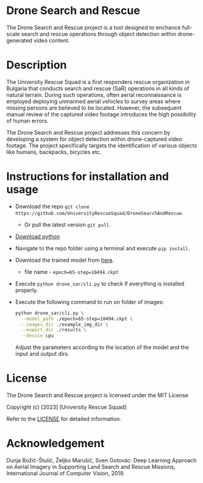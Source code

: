 # Drone Search and Rescue
The Drone Search and Rescue project is a tool designed to enchance full-scale search and rescue operations through object detection within drone-generated video content.

# Description
The University Rescue Squad is a first responders rescue organization in Bulgaria that conducts search and rescue (SaR) operations in all kinds of natural terrain. During such operations, often aerial reconnaissance is employed deploying unmanned aerial vehicles to survey areas where missing persons are believed to be located. However, the subsequent manual review of the captured video footage introduces the high possibility of human errors.

The Drone Search and Rescue project addresses this concern by developing a system for object detection within drone-captured video footage. The project specifically targets the identification of various objects like humans, backpacks, bicycles etc.

# Instructions for installation and usage

- Download the repo `git clone https://github.com/UniversityRescueSquad/DroneSearchAndRescue`.
  - Or pull the latest version `git pull`.
- [Download python](https://www.python.org/downloads/)
- Navigate to the repo folder using a terminal and execute `pip install`.
- Download the trained model from [here](https://drive.google.com/drive/folders/1xiE6QkffSoHG12gfbxd4spzGZjGtFl2_).
  - file name - `epoch=65-step=10494.ckpt`
- Execute `python drone_sar/cli.py` to check if everything is installed properly.
- Execute the following command to run on folder of images:

  ```bash
  python drone_sar/cli.py \
    --model_path ./epoch=65-step=10494.ckpt \
    --images_dir ./example_img_dir \
    --export_dir ./results \
    --device cpu
  ```

  Adjust the parameters according to the location of the model and the input and output dirs.

# License

The Drone Search and Rescue project is licensed under the MIT License

Copyright (c) [2023] [University Rescue Squad]

Refer to the [LICENSE](LICENSE) for detailed information.

# Acknowledgement
Dunja Božić-Štulić, Željko Marušić, Sven Gotovac: Deep Learning Approach on Aerial Imagery in Supporting Land Search and Rescue Missions, International Journal of Computer Vision, 2019.

